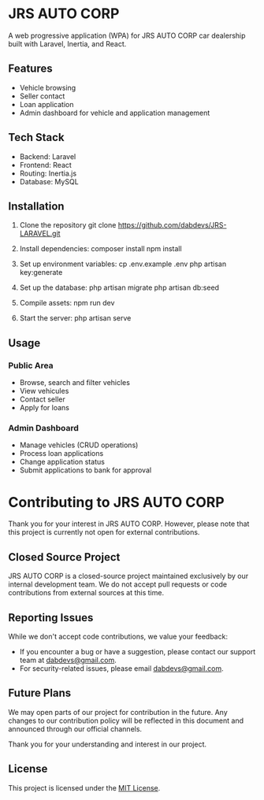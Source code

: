 # JRS AUTO CORP

A web progressive application (WPA) for JRS AUTO CORP car dealership built with Laravel, Inertia, and React.

## Features

- Vehicle browsing
- Seller contact
- Loan application
- Admin dashboard for vehicle and application management

## Tech Stack

- Backend: Laravel
- Frontend: React
- Routing: Inertia.js
- Database: MySQL

## Installation

1. Clone the repository
git clone https://github.com/dabdevs/JRS-LARAVEL.git

2. Install dependencies:
composer install
npm install

3. Set up environment variables:
cp .env.example .env
php artisan key:generate

4. Set up the database:
php artisan migrate
php artisan db:seed

5. Compile assets:
npm run dev

6. Start the server:
php artisan serve

## Usage

### Public Area
- Browse, search and filter vehicles
- View vehicules 
- Contact seller
- Apply for loans

### Admin Dashboard
- Manage vehicles (CRUD operations)
- Process loan applications
- Change application status
- Submit applications to bank for approval

# Contributing to JRS AUTO CORP

Thank you for your interest in JRS AUTO CORP. However, please note that this project is currently not open for external contributions.

## Closed Source Project

JRS AUTO CORP is a closed-source project maintained exclusively by our internal development team. We do not accept pull requests or code contributions from external sources at this time.

## Reporting Issues

While we don't accept code contributions, we value your feedback:

- If you encounter a bug or have a suggestion, please contact our support team at dabdevs@gmail.com.
- For security-related issues, please email dabdevs@gmail.com.

## Future Plans

We may open parts of our project for contribution in the future. Any changes to our contribution policy will be reflected in this document and announced through our official channels.

Thank you for your understanding and interest in our project.

## License

This project is licensed under the [MIT License](LICENSE).
